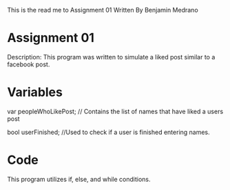 This is the read me to Assignment 01
Written By Benjamin Medrano 

# Assignment 01
Description:
This program was written to simulate a liked post similar to a facebook post. 



# Variables
var peopleWhoLikePost; // Contains the list of names that have liked a users post


bool userFinished; //Used to check if a user is finished entering names. 

# Code
This program utilizes if, else, and while conditions. 

